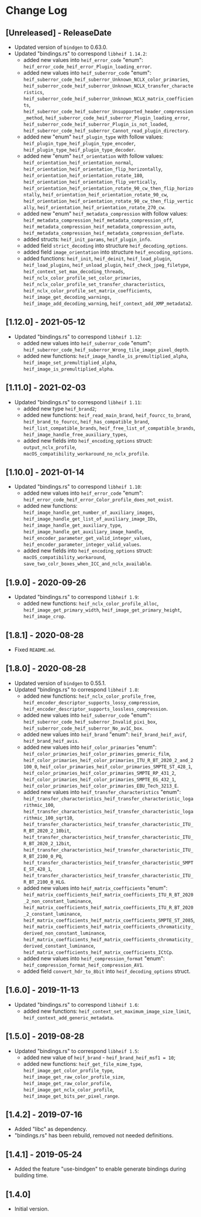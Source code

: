 # Change Log

## [Unreleased] - ReleaseDate

- Updated version of `bindgen` to 0.63.0.
- Updated "bindings.rs" to correspond `libheif 1.14.2`:
  - added new values into `heif_error_code` "enum":
    `heif_error_code_heif_error_Plugin_loading_error`.
  - added new values into `heif_suberror_code` "enum":
    `heif_suberror_code_heif_suberror_Unknown_NCLX_color_primaries`,
    `heif_suberror_code_heif_suberror_Unknown_NCLX_transfer_characteristics`,
    `heif_suberror_code_heif_suberror_Unknown_NCLX_matrix_coefficients`,
    `heif_suberror_code_heif_suberror_Unsupported_header_compression_method`,
    `heif_suberror_code_heif_suberror_Plugin_loading_error`,
    `heif_suberror_code_heif_suberror_Plugin_is_not_loaded`,
    `heif_suberror_code_heif_suberror_Cannot_read_plugin_directory`.
  - added new "enum" `heif_plugin_type` with follow values:
    `heif_plugin_type_heif_plugin_type_encoder`, 
    `heif_plugin_type_heif_plugin_type_decoder`.
  - added new "enum" `heif_orientation` with follow values:
    `heif_orientation_heif_orientation_normal`,
    `heif_orientation_heif_orientation_flip_horizontally`,
    `heif_orientation_heif_orientation_rotate_180`,
    `heif_orientation_heif_orientation_flip_vertically`,
    `heif_orientation_heif_orientation_rotate_90_cw_then_flip_horizontally`,
    `heif_orientation_heif_orientation_rotate_90_cw`,
    `heif_orientation_heif_orientation_rotate_90_cw_then_flip_vertically`,
    `heif_orientation_heif_orientation_rotate_270_cw`.
  - added new "enum" `heif_metadata_compression` with follow values:
    `heif_metadata_compression_heif_metadata_compression_off`,
    `heif_metadata_compression_heif_metadata_compression_auto`,
    `heif_metadata_compression_heif_metadata_compression_deflate`.
  - added structs: `heif_init_params`, `heif_plugin_info`.
  - added field `strict_decoding` into structure `heif_decoding_options`.
  - added field `image_orientation` into structure `heif_encoding_options`.
  - added functions: `heif_init`, `heif_deinit`, `heif_load_plugin`,
    `heif_load_plugins`, `heif_unload_plugin`, `heif_check_jpeg_filetype`,
    `heif_context_set_max_decoding_threads`,
    `heif_nclx_color_profile_set_color_primaries`,
    `heif_nclx_color_profile_set_transfer_characteristics`,
    `heif_nclx_color_profile_set_matrix_coefficients`,
    `heif_image_get_decoding_warnings`,
    `heif_image_add_decoding_warning`,
    `heif_context_add_XMP_metadata2`.

## [1.12.0] - 2021-05-12

- Updated "bindings.rs" to correspond `libheif 1.12`:
  - added new values into `heif_suberror_code` "enum":
    `heif_suberror_code_heif_suberror_Wrong_tile_image_pixel_depth`.
  - added new functions: `heif_image_handle_is_premultiplied_alpha`,
    `heif_image_set_premultiplied_alpha`,  `heif_image_is_premultiplied_alpha`.
    
## [1.11.0] - 2021-02-03

- Updated "bindings.rs" to correspond `libheif 1.11`:
  - added new type `heif_brand2`;
  - added new functions: `heif_read_main_brand`,
    `heif_fourcc_to_brand`,  `heif_brand_to_fourcc`,
    `heif_has_compatible_brand`, `heif_list_compatible_brands`,
    `heif_free_list_of_compatible_brands`,
    `heif_image_handle_free_auxiliary_types`,
  - added new fields into `heif_encoding_options` struct:
    `output_nclx_profile`, `macOS_compatibility_workaround_no_nclx_profile`.

## [1.10.0] - 2021-01-14

- Updated "bindings.rs" to correspond `libheif 1.10`:
  - added new values into `heif_error_code` "enum":
    `heif_error_code_heif_error_Color_profile_does_not_exist`.  
  - added new functions: `heif_image_handle_get_number_of_auxiliary_images`,
    `heif_image_handle_get_list_of_auxiliary_image_IDs`, 
    `heif_image_handle_get_auxiliary_type`,
    `heif_image_handle_get_auxiliary_image_handle`,
    `heif_encoder_parameter_get_valid_integer_values`,
    `heif_encoder_parameter_integer_valid_values`.
  - added new fields into `heif_encoding_options` struct:
    `macOS_compatibility_workaround`,
    `save_two_colr_boxes_when_ICC_and_nclx_available`.

## [1.9.0] - 2020-09-26

- Updated "bindings.rs" to correspond `libheif 1.9`:
  - added new functions: `heif_nclx_color_profile_alloc`, 
    `heif_image_get_primary_width`, `heif_image_get_primary_height`,
    `heif_image_crop`.
    
## [1.8.1] - 2020-08-28

- Fixed `README.md`.

## [1.8.0] - 2020-08-28

- Updated version of `bindgen` to 0.55.1.
- Updated "bindings.rs" to correspond `libheif 1.8`:
  - added new functions: `heif_nclx_color_profile_free`, 
    `heif_encoder_descriptor_supports_lossy_compression`,
    `heif_encoder_descriptor_supports_lossless_compression`.
  - added new values into `heif_suberror_code` "enum":
    `heif_suberror_code_heif_suberror_Invalid_pixi_box`,
    `heif_suberror_code_heif_suberror_No_av1C_box`.
  - added new values into `heif_brand` "enum":
    `heif_brand_heif_avif`, `heif_brand_heif_avis`.
  - added new values into `heif_color_primaries` "enum":
    `heif_color_primaries_heif_color_primaries_generic_film`, 
    `heif_color_primaries_heif_color_primaries_ITU_R_BT_2020_2_and_2100_0`,
    `heif_color_primaries_heif_color_primaries_SMPTE_ST_428_1`,
    `heif_color_primaries_heif_color_primaries_SMPTE_RP_431_2`,
    `heif_color_primaries_heif_color_primaries_SMPTE_EG_432_1`,
    `heif_color_primaries_heif_color_primaries_EBU_Tech_3213_E`.
  - added new values into `heif_transfer_characteristics` "enum":
    `heif_transfer_characteristics_heif_transfer_characteristic_logarithmic_100`,
    `heif_transfer_characteristics_heif_transfer_characteristic_logarithmic_100_sqrt10`,
    `heif_transfer_characteristics_heif_transfer_characteristic_ITU_R_BT_2020_2_10bit`,
    `heif_transfer_characteristics_heif_transfer_characteristic_ITU_R_BT_2020_2_12bit`,
    `heif_transfer_characteristics_heif_transfer_characteristic_ITU_R_BT_2100_0_PQ`,
    `heif_transfer_characteristics_heif_transfer_characteristic_SMPTE_ST_428_1`,
    `heif_transfer_characteristics_heif_transfer_characteristic_ITU_R_BT_2100_0_HLG`.   
  - added new values into `heif_matrix_coefficients` "enum":
    `heif_matrix_coefficients_heif_matrix_coefficients_ITU_R_BT_2020_2_non_constant_luminance`,
    `heif_matrix_coefficients_heif_matrix_coefficients_ITU_R_BT_2020_2_constant_luminance`,
    `heif_matrix_coefficients_heif_matrix_coefficients_SMPTE_ST_2085`,
    `heif_matrix_coefficients_heif_matrix_coefficients_chromaticity_derived_non_constant_luminance`,
    `heif_matrix_coefficients_heif_matrix_coefficients_chromaticity_derived_constant_luminance`,
    `heif_matrix_coefficients_heif_matrix_coefficients_ICtCp`.
  - added new values into `heif_compression_format` "enum":
    `heif_compression_format_heif_compression_AV1`.
  - added field `convert_hdr_to_8bit` into `heif_decoding_options` struct.

## [1.6.0] - 2019-11-13

- Updated "bindings.rs" to correspond `libheif 1.6`:
  - added new functions: `heif_context_set_maximum_image_size_limit`, 
    `heif_context_add_generic_metadata`.

## [1.5.0] - 2019-08-28

- Updated "bindings.rs" to correspond `libheif 1.5`:
  - added new value of `heif_brand` - `heif_brand_heif_msf1 = 10`;
  - added new functions: `heif_get_file_mime_type`, `heif_image_get_color_profile_type`,
    `heif_image_get_raw_color_profile_size`, `heif_image_get_raw_color_profile`,
    `heif_image_get_nclx_color_profile`, `heif_image_get_bits_per_pixel_range`.

## [1.4.2] - 2019-07-16

- Added "libc" as dependency.
- "bindings.rs" has been rebuild, removed not needed definitions. 

## [1.4.1] - 2019-05-24

- Added the feature "use-bindgen" to enable generate bindings
  during building time.

## [1.4.0]

- Initial version.
